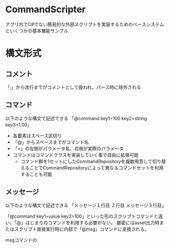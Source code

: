 # CommandScripter

アプリ内でC#でない簡易的な外部スクリプトを実装するためのベースシステムといくつかの基本機能サンプル

# 構文形式

## コメント

「;」から改行までがコメントとして扱われ、パース時に除外される

## コマンド

以下のような構文で記述できる
「@command key1=100 key2=string key3=1.00」

* 各要素はスペース区切り
* 「@」からスペースまでがコマンド名
* 「=」の左側がパラメータ名、右側が実際のパラメータ
* コマンドはコマンドクラスを実装していく事で自由に拡張可能
    * コマンド群を1セットにしたCommandRepositoryを複数用意して切り替えることでCommandRepositoryによって異なるコマンドセットを利用することも可能

## メッセージ

以下のような構文で記述できる
「メッセージ１行目
２行目
メッセージ３行目」

「@command key1=value key2=100」といった形のスクリプトコマンドと違い、「@」はじまりのコマンドを利用する必要がない。
厳密にはasset出力時またはスクリプト直接実行時に内部で「@msg」コマンドに変換される。

msgコマンドの

